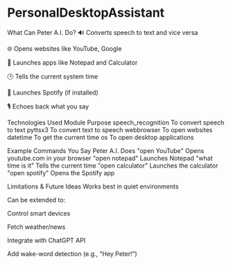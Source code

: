 # PersonalDesktopAssistant

What Can Peter A.I. Do?
🔊 Converts speech to text and vice versa

🌐 Opens websites like YouTube, Google

📝 Launches apps like Notepad and Calculator

🕒 Tells the current system time

🎵 Launches Spotify (if installed)

🎙️ Echoes back what you say

 Technologies Used
Module	Purpose
speech_recognition	To convert speech to text
pyttsx3	To convert text to speech
webbrowser	To open websites
datetime	To get the current time
os	To open desktop applications

 Example Commands
You Say	Peter A.I. Does
"open YouTube"	Opens youtube.com in your browser
"open notepad"	Launches Notepad
"what time is it"	Tells the current time
"open calculator"	Launches the calculator
"open spotify"	Opens the Spotify app

Limitations & Future Ideas
Works best in quiet environments

Can be extended to:

Control smart devices

Fetch weather/news

Integrate with ChatGPT API

Add wake-word detection (e.g., “Hey Peter!”)


